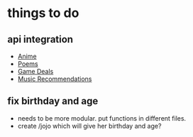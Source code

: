 # things to do
## api integration
- [Anime](https://jikan.moe/)
- [Poems](https://poems.one/api/poem/)
- [Game Deals](https://apidocs.cheapshark.com/?version=latest#intro)
- [Music Recommendations](https://app.swaggerhub.com/apis/Bandsintown/PublicAPI/3.0.0)

## fix birthday and age
- needs to be more modular. put functions in different files. 
- create /jojo which will give her birthday and age?
